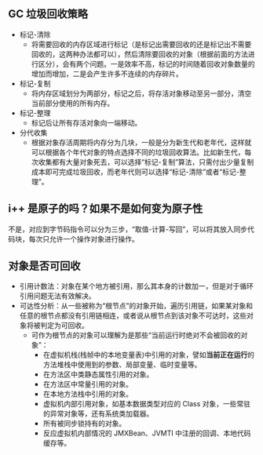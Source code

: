 ## GC 垃圾回收策略

- 标记-清除
  - 将需要回收的内存区域进行标记（是标记出需要回收的还是标记出不需要回收的，这两种办法都可以），然后清除要回收的对象（根据前面的方法进行区分），会有两个问题。一是效率不高，标记的时间随着回收对象数量的增加而增加，二是会产生许多不连续的内存碎片。
- 标记-复制
  - 将内存区域划分为两部分，标记之后，将存活对象移动至另一部分，清空当前部分使用的所有内存。
- 标记-整理
  - 标记后让所有存活对象向一端移动。
- 分代收集
  - 根据对象存活周期将内存分为几块，一般是分为新生代和老年代，这样就可以根据各个年代对象的特点选择不同的垃圾回收算法。比如新生代，每次收集都有大量对象死去，可以选择“标记-复制”算法，只需付出少量复制成本即可完成垃圾回收，而老年代则可以选择“标记-清除”或者“标记-整理”。

## i++ 是原子的吗？如果不是如何变为原子性

不是，对应到字节码指令可以分为三步，“取值-计算-写回”，可以将其放入同步代码块，每次只允许一个操作对象进行操作。

## 对象是否可回收

- 引用计数法：对象在某个地方被引用，那么其本身的计数加一，但是对于循环引用问题无法有效解决。
- 可达性分析：从一些被称为“根节点”的对象开始，遍历引用链，如果某对象和任意的根节点都没有引用链相连，或者说从根节点到该对象不可达时，这些对象将被判定为可回收。
  - 可作为根节点的对象可以理解为是那些“当前运行时绝对不会被回收的对象”：
    - 在虚拟机栈(栈帧中的本地变量表)中引用的对象，譬如**当前正在运行**的方法堆栈中使用到的参数、局部变量、临时变量等。
    - 在方法区中类静态属性引用的对象。
    - 在方法区中常量引用的对象。
    - 在本地方法栈中引用的对象。
    - 虚拟机内部引用对象，如基本数据类型对应的 Class 对象，一些常驻的异常对象等，还有系统类加载器。
    - 所有被同步锁持有的对象。
    - 反应虚拟机内部情况的 JMXBean、JVMTI 中注册的回调、本地代码缓存等。



